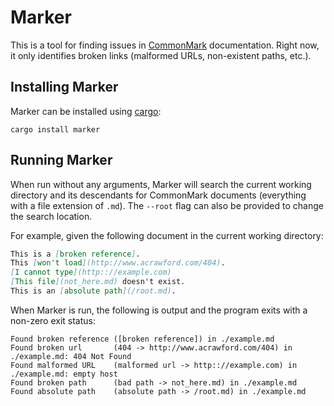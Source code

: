 # Marker #

This is a tool for finding issues in [CommonMark][commonmark] documentation.
Right now, it only identifies broken links (malformed URLs, non-existent paths,
etc.).

## Installing Marker ##

Marker can be installed using [cargo][cargo]:

```
cargo install marker
```

## Running Marker ##

When run without any arguments, Marker will search the current working
directory and its descendants for CommonMark documents (everything with a file
extension of `.md`). The `--root` flag can also be provided to change the
search location.

For example, given the following document in the current working directory:

```markdown
This is a [broken reference].
This [won't load](http://www.acrawford.com/404).
[I cannot type](http:://example.com)
[This file](not_here.md) doesn't exist.
This is an [absolute path](/root.md).
```

When Marker is run, the following is output and the program exits with a
non-zero exit status:

```
Found broken reference ([broken reference]) in ./example.md
Found broken url       (404 -> http://www.acrawford.com/404) in ./example.md: 404 Not Found
Found malformed URL    (malformed url -> http:://example.com) in ./example.md: empty host
Found broken path      (bad path -> not_here.md) in ./example.md
Found absolute path    (absolute path -> /root.md) in ./example.md
```

[cargo]: http://doc.crates.io/guide.html
[commonmark]: http://commonmark.org/
